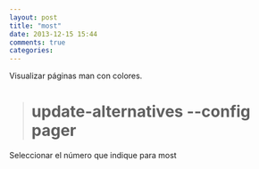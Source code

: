 ```yaml
---
layout: post
title: "most"
date: 2013-12-15 15:44
comments: true
categories: 
---
```

Visualizar páginas man con colores.

># update-alternatives --config pager

Seleccionar el número que indique para most

